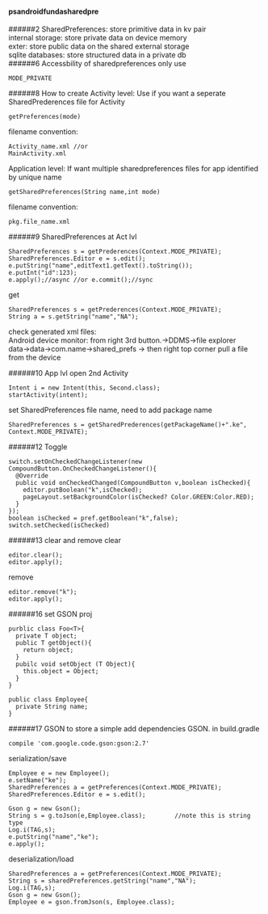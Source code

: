 #### psandroidfundasharedpre
######2
SharedPreferences: store primitive data in kv pair  
internal storage: store private data on device memory  
exter: store public data on the shared external storage  
sqlite databases: store structured data in a private db  
######6 Accessbility of sharedpreferences
only use
```
MODE_PRIVATE
```
######8 How to create
Activity level: Use if you want a seperate SharedPrederences file for Activity  
```
getPreferences(mode)
```
filename convention:
```
Activity_name.xml //or
MainActivity.xml
```
Application level: If want multiple sharedpreferences files for app identified by unique name
```
getSharedPreferences(String name,int mode)
```
filename convention:
```
pkg.file_name.xml
```
######9 SharedPreferences at Act lvl
```
SharedPreferences s = getPrederences(Context.MODE_PRIVATE);
SharedPreferences.Editor e = s.edit();
e.putString("name",editText1.getText().toString());
e.putInt("id":123);
e.apply();//async //or e.commit();//sync
```
get
```
SharedPreferences s = getPrederences(Context.MODE_PRIVATE);
String a = s.getString("name","NA");
```
check generated xml files:  
Android device monitor: from right 3rd button.->DDMS->file explorer  
data->data->com.name->shared_prefs -> then right top corner pull a file from the device

######10 App lvl
open 2nd Activity
```
Intent i = new Intent(this, Second.class);
startActivity(intent);
```
set SharedPreferences file name, need to add package name
```
SharedPreferences s = getSharedPrederences(getPackageName()+".ke", Context.MODE_PRIVATE);
```
######12 Toggle
```
switch.setOnCheckedChangeListener(new CompoundButton.OnCheckedChangeListener(){
  @Override
  public void onCheckedChanged(CompoundButton v,boolean isChecked){
    editor.putBoolean("k",isChecked);
    pageLayout.setBackgroundColor(isChecked? Color.GREEN:Color.RED);
  }
});
boolean isChecked = pref.getBoolean("k",false);
switch.setChecked(isChecked)
```
######13 clear and remove
clear
```
editor.clear();
editor.apply();
```
remove
```
editor.remove("k");
editor.apply();
```


######16 set GSON proj
```
purblic class Foo<T>{
  private T object;
  public T getObject(){
    return object;
  }
  pubilc void setObject (T Object){
    this.object = Object;
  }
}

public class Employee{
  private String name;
}
```
######17 GSON to store a simple
add dependencies GSON. in build.gradle
```
compile 'com.google.code.gson:gson:2.7'
```
serialization/save  
```
Employee e = new Employee();
e.setName("ke");
SharedPreferences a = getPreferences(Context.MODE_PRIVATE);
SharedPreferences.Editor e = s.edit();

Gson g = new Gson();
String s = g.toJson(e,Employee.class);        //note this is string type
Log.i(TAG,s);
e.putString("name","ke");
e.apply();
```

deserialization/load
```
SharedPreferences a = getPreferences(Context.MODE_PRIVATE);
String s = sharedPreferences.getString("name","NA");
Log.i(TAG,s);
Gson g = new Gson();
Employee e = gson.fromJson(s, Employee.class);
```
